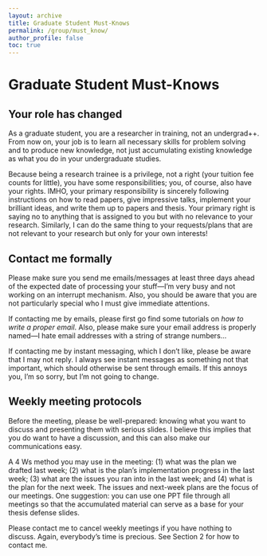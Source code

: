 ```yaml
---
layout: archive
title: Graduate Student Must-Knows
permalink: /group/must_know/
author_profile: false
toc: true
---
```


# Graduate Student Must-Knows

## Your role has changed

As a graduate student, you are a researcher in training, not an undergrad++.  From now on, your job is to learn all necessary skills for problem solving and to produce new knowledge, not just accumulating existing knowledge as what you do in your undergraduate studies.

Because being a research trainee is a privilege, not a right (your tuition fee counts for little), you have some responsibilities; you, of course, also have your rights.  IMHO, your primary responsibility is sincerely following instructions on how to read papers, give impressive talks, implement your brilliant ideas, and write them up to papers and thesis.  Your primary right is saying no to anything that is assigned to you but with no relevance to your research.  Similarly, I can do the same thing to your requests/plans that are not relevant to your research but only for your own interests!

## Contact me formally

Please make sure you send me emails/messages at least three days ahead of the expected date of processing your stuff—I’m very busy and not working on an interrupt mechanism.  Also, you should be aware that you are not particularly special who I must give immediate attentions.

If contacting me by emails, please first go find some tutorials on *how to write a proper email*.  Also, please make sure your email address is properly named—I hate email addresses with a string of strange numbers…

If contacting me by instant messaging, which I don’t like, please be aware that I may not reply.  I always see instant messages as something not that important, which should otherwise be sent through emails.  If this annoys you, I’m so sorry, but I’m not going to change.

## Weekly meeting protocols

Before the meeting, please be well-prepared: knowing what you want to discuss and presenting them with serious slides.  I believe this implies that you do want to have a discussion, and this can also make our communications easy.

A 4 Ws method you may use in the meeting: (1) what was the plan we drafted last week; (2) what is the plan’s implementation progress in the last week; (3) what are the issues you ran into in the last week; and (4) what is the plan for the next week.  The issues and next-week plans are the focus of our meetings.  One suggestion: you can use one PPT file through all meetings so that the accumulated material can serve as a base for your thesis defense slides.

Please contact me to cancel weekly meetings if you have nothing to discuss.  Again, everybody’s time is precious.  See Section 2 for how to contact me.
